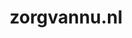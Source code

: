 ---
layout: post
title:  "zorgvannu.nl"
internal_url:  "/dutchgov/zorgvannu.nl.html"
subdomains_count: 3
all_subdomains_count: 6
urls_count: 3
ssl_rank: 0
http_rank: 58.333333333333
url_link: /data/zorgvannu.nl/urls.txt
all_subdomains_link: /data/zorgvannu.nl/all_subdomains.txt
subdomains_link: /data/zorgvannu.nl/subdomains.txt
categories: dutchgov
---